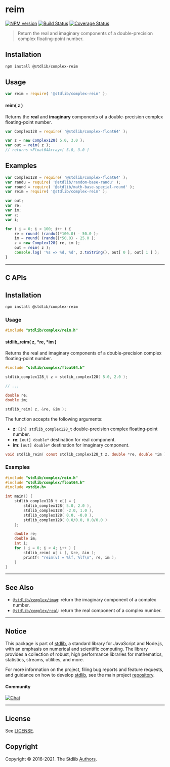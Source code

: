 <!--

@license Apache-2.0

Copyright (c) 2018 The Stdlib Authors.

Licensed under the Apache License, Version 2.0 (the "License");
you may not use this file except in compliance with the License.
You may obtain a copy of the License at

   http://www.apache.org/licenses/LICENSE-2.0

Unless required by applicable law or agreed to in writing, software
distributed under the License is distributed on an "AS IS" BASIS,
WITHOUT WARRANTIES OR CONDITIONS OF ANY KIND, either express or implied.
See the License for the specific language governing permissions and
limitations under the License.

-->

# reim

[![NPM version][npm-image]][npm-url] [![Build Status][test-image]][test-url] [![Coverage Status][coverage-image]][coverage-url] <!-- [![dependencies][dependencies-image]][dependencies-url] -->

> Return the real and imaginary components of a double-precision complex floating-point number.

<!-- Section to include introductory text. Make sure to keep an empty line after the intro `section` element and another before the `/section` close. -->

<section class="intro">

</section>

<!-- /.intro -->

<!-- Package usage documentation. -->

<section class="installation">

## Installation

```bash
npm install @stdlib/complex-reim
```

</section>

<section class="usage">

## Usage

```javascript
var reim = require( '@stdlib/complex-reim' );
```

#### reim( z )

Returns the **real** and **imaginary** components of a double-precision complex floating-point number.

```javascript
var Complex128 = require( '@stdlib/complex-float64' );

var z = new Complex128( 5.0, 3.0 );
var out = reim( z );
// returns <Float64Array>[ 5.0, 3.0 ]
```

</section>

<!-- /.usage -->

<!-- Package usage notes. Make sure to keep an empty line after the `section` element and another before the `/section` close. -->

<section class="notes">

</section>

<!-- /.notes -->

<!-- Package usage examples. -->

<section class="examples">

## Examples

<!-- eslint no-undef: "error" -->

```javascript
var Complex128 = require( '@stdlib/complex-float64' );
var randu = require( '@stdlib/random-base-randu' );
var round = require( '@stdlib/math-base-special-round' );
var reim = require( '@stdlib/complex-reim' );

var out;
var re;
var im;
var z;
var i;

for ( i = 0; i < 100; i++ ) {
    re = round( (randu()*100.0) - 50.0 );
    im = round( (randu()*50.0) - 25.0 );
    z = new Complex128( re, im );
    out = reim( z );
    console.log( '%s => %d, %d', z.toString(), out[ 0 ], out[ 1 ] );
}
```

</section>

<!-- /.examples -->

<!-- C interface documentation. -->

* * *

<section class="c">

## C APIs

<!-- Section to include introductory text. Make sure to keep an empty line after the intro `section` element and another before the `/section` close. -->

<section class="intro">

</section>

<!-- /.intro -->

<!-- C usage documentation. -->

<section class="installation">

## Installation

```bash
npm install @stdlib/complex-reim
```

</section>

<section class="usage">

### Usage

```c
#include "stdlib/complex/reim.h"
```

#### stdlib_reim( z, \*re, \*im )

Returns the real and imaginary components of a double-precision complex floating-point number.

```c
#include "stdlib/complex/float64.h"

stdlib_complex128_t z = stdlib_complex128( 5.0, 2.0 );

// ...

double re;
double im;

stdlib_reim( z, &re, &im );
```

The function accepts the following arguments:

-   **z**: `[in] stdlib_complex128_t` double-precision complex floating-point number.
-   **re**: `[out] double*` destination for real component.
-   **im**: `[out] double*` destination for imaginary component.

```c
void stdlib_reim( const stdlib_complex128_t z, double *re, double *im );
```

</section>

<!-- /.usage -->

<!-- C API usage notes. Make sure to keep an empty line after the `section` element and another before the `/section` close. -->

<section class="notes">

</section>

<!-- /.notes -->

<!-- C API usage examples. -->

<section class="examples">

### Examples

```c
#include "stdlib/complex/reim.h"
#include "stdlib/complex/float64.h"
#include <stdio.h>

int main() {
    stdlib_complex128_t x[] = {
        stdlib_complex128( 5.0, 2.0 ),
        stdlib_complex128( -2.0, 1.0 ),
        stdlib_complex128( 0.0, -0.0 ),
        stdlib_complex128( 0.0/0.0, 0.0/0.0 )
    };

    double re;
    double im;
    int i;
    for ( i = 0; i < 4; i++ ) {
        stdlib_reim( x[ i ], &re, &im );
        printf( "reim(v) = %lf, %lf\n", re, im );
    }
}
```

</section>

<!-- /.examples -->

</section>

<!-- /.c -->

<!-- Section to include cited references. If references are included, add a horizontal rule *before* the section. Make sure to keep an empty line after the `section` element and another before the `/section` close. -->

<section class="references">

</section>

<!-- /.references -->

<!-- Section for related `stdlib` packages. Do not manually edit this section, as it is automatically populated. -->

<section class="related">

* * *

## See Also

-   <span class="package-name">[`@stdlib/complex/imag`][@stdlib/complex/imag]</span><span class="delimiter">: </span><span class="description">return the imaginary component of a complex number.</span>
-   <span class="package-name">[`@stdlib/complex/real`][@stdlib/complex/real]</span><span class="delimiter">: </span><span class="description">return the real component of a complex number.</span>

</section>

<!-- /.related -->

<!-- Section for all links. Make sure to keep an empty line after the `section` element and another before the `/section` close. -->


<section class="main-repo" >

* * *

## Notice

This package is part of [stdlib][stdlib], a standard library for JavaScript and Node.js, with an emphasis on numerical and scientific computing. The library provides a collection of robust, high performance libraries for mathematics, statistics, streams, utilities, and more.

For more information on the project, filing bug reports and feature requests, and guidance on how to develop [stdlib][stdlib], see the main project [repository][stdlib].

#### Community

[![Chat][chat-image]][chat-url]

---

## License

See [LICENSE][stdlib-license].


## Copyright

Copyright &copy; 2016-2021. The Stdlib [Authors][stdlib-authors].

</section>

<!-- /.stdlib -->

<!-- Section for all links. Make sure to keep an empty line after the `section` element and another before the `/section` close. -->

<section class="links">

[npm-image]: http://img.shields.io/npm/v/@stdlib/complex-reim.svg
[npm-url]: https://npmjs.org/package/@stdlib/complex-reim

[test-image]: https://github.com/stdlib-js/complex-reim/actions/workflows/test.yml/badge.svg
[test-url]: https://github.com/stdlib-js/complex-reim/actions/workflows/test.yml

[coverage-image]: https://img.shields.io/codecov/c/github/stdlib-js/complex-reim/main.svg
[coverage-url]: https://codecov.io/github/stdlib-js/complex-reim?branch=main

<!--

[dependencies-image]: https://img.shields.io/david/stdlib-js/complex-reim.svg
[dependencies-url]: https://david-dm.org/stdlib-js/complex-reim/main

-->

[chat-image]: https://img.shields.io/gitter/room/stdlib-js/stdlib.svg
[chat-url]: https://gitter.im/stdlib-js/stdlib/

[stdlib]: https://github.com/stdlib-js/stdlib

[stdlib-authors]: https://github.com/stdlib-js/stdlib/graphs/contributors

[stdlib-license]: https://raw.githubusercontent.com/stdlib-js/complex-reim/main/LICENSE

<!-- <related-links> -->

[@stdlib/complex/imag]: https://github.com/stdlib-js/complex-imag

[@stdlib/complex/real]: https://github.com/stdlib-js/complex-real

<!-- </related-links> -->

</section>

<!-- /.links -->
